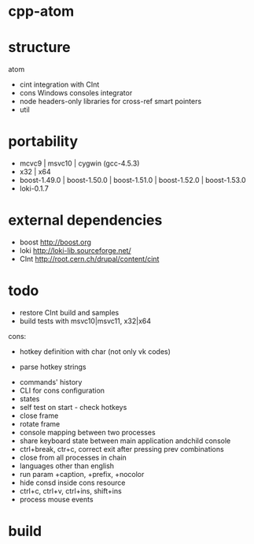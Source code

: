 cpp-atom
========

structure
========
atom
* cint   integration with CInt
* cons   Windows consoles integrator
* node   headers-only libraries for cross-ref smart pointers
* util
    
portability
========
* mcvc9 | msvc10 | cygwin (gcc-4.5.3)
* x32 | x64
* boost-1.49.0 | boost-1.50.0 | boost-1.51.0 | boost-1.52.0 | boost-1.53.0
* loki-0.1.7 

external dependencies
========
* boost 	http://boost.org
* loki		http://loki-lib.sourceforge.net/
* CInt		http://root.cern.ch/drupal/content/cint

todo
========
- restore CInt build and samples
- build tests with msvc10|msvc11, x32|x64

cons:
- hotkey definition with char (not only vk codes)
+ parse hotkey strings
- commands' history
- CLI for cons configuration
- states
- self test on start - check hotkeys
- close frame
- rotate frame
- console mapping between two processes
- share keyboard state between main application andchild console
- ctrl+break, ctr+c, correct exit after pressing prev combinations
- close from all processes in chain
- languages other than english
- run param +caption, +prefix, +nocolor
- hide consd inside cons resource
- ctrl+c, ctrl+v, ctrl+ins, shift+ins
- process mouse events


build
========
